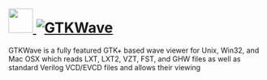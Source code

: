 # [<img src="https://cdn.jsdelivr.net/gh/AdmiringWorm/chocolatey-packages@a69b83191347d61ddfc3aa9ed2320dd98df76932/icons/gtkwave.png" height="48" width="48" /> ![GTKWave](https://img.shields.io/chocolatey/v/gtkwave.svg?label=GTKWave&style=for-the-badge)](https://chocolatey.org/packages/gtkwave)

GTKWave is a fully featured GTK+ based wave viewer for Unix, Win32, and Mac OSX which reads LXT, LXT2, VZT, FST, and GHW files as well as standard Verilog VCD/EVCD files and allows their viewing
